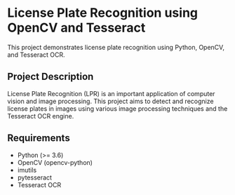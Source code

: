 # License Plate Recognition using OpenCV and Tesseract

This project demonstrates license plate recognition using Python, OpenCV, and Tesseract OCR.

## Project Description

License Plate Recognition (LPR) is an important application of computer vision and image processing. This project aims to detect and recognize license plates in images using various image processing techniques and the Tesseract OCR engine.

## Requirements

- Python (>= 3.6)
- OpenCV (opencv-python)
- imutils
- pytesseract
- Tesseract OCR 
